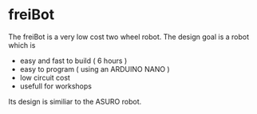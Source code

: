 # freiBot
The freiBot is a very low cost two wheel robot.
The design goal is a robot which is
- easy and fast to build ( 6 hours )
- easy to program ( using an ARDUINO NANO )
- low circuit cost
- usefull for workshops

Its design is similiar to the ASURO robot.
